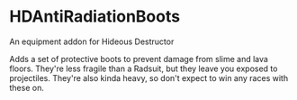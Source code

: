 # HDAntiRadiationBoots
An equipment addon for Hideous Destructor

Adds a set of protective boots to prevent damage from slime and lava floors.
They're less fragile than a Radsuit, but they leave you exposed to projectiles.
They're also kinda heavy, so don't expect to win any races with these on.

